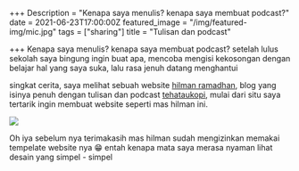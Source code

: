 +++
Description = "Kenapa saya menulis? kenapa saya membuat podcast?"
date = 2021-06-23T17:00:00Z
featured_image = "/img/featured-img/mic.jpg"
tags = ["sharing"]
title = "Tulisan dan podcast"

+++
Kenapa saya menulis? kenapa saya membuat podcast? setelah lulus sekolah saya bingung ingin buat apa, mencoba mengisi kekosongan dengan belajar hal yang saya suka, lalu rasa jenuh datang menghantui

singkat cerita, saya melihat sebuah website [hilman ramadhan](https://hilman.space), blog yang isinya penuh dengan tulisan dan podcast [tehataukopi](https://anchor.fm/tehataukopi), mulai dari situ saya tertarik ingin membuat website seperti mas hilman ini.

![](/uploads/screen-shot-2021-06-24-at-21-58-24.png)

Oh iya sebelum nya terimakasih mas hilman sudah mengizinkan memakai tempelate website nya 😁 entah kenapa mata saya merasa nyaman lihat desain yang simpel - simpel